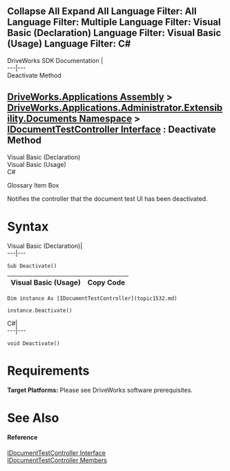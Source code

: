 Collapse All Expand All Language Filter: All  Language Filter: Multiple  Language Filter: Visual Basic (Declaration) Language Filter: Visual Basic (Usage) Language Filter: C#  
---  
DriveWorks SDK Documentation  |   
---|---  
Deactivate Method   
  
[DriveWorks.Applications Assembly](topic13.md) > [DriveWorks.Applications.Administrator.Extensibility.Documents Namespace](topic1507.md) > [IDocumentTestController Interface](topic1532.md) : Deactivate Method  
---  
  
Visual Basic (Declaration)    
Visual Basic (Usage)    
C# 

Glossary Item Box

Notifies the controller that the document test UI has been deactivated. 

# Syntax

Visual Basic (Declaration)|   
---|---  
      
    
    Sub Deactivate()   
  
Visual Basic (Usage)| Copy Code  
---|---  
      
    
    Dim instance As [IDocumentTestController](topic1532.md)
     
    instance.Deactivate()  
  
C#|   
---|---  
      
    
    void Deactivate()  
  
# Requirements

**Target Platforms:** Please see DriveWorks software prerequisites.

# See Also

#### Reference

[IDocumentTestController Interface](topic1532.md)   
[IDocumentTestController Members](topic1533.md)


